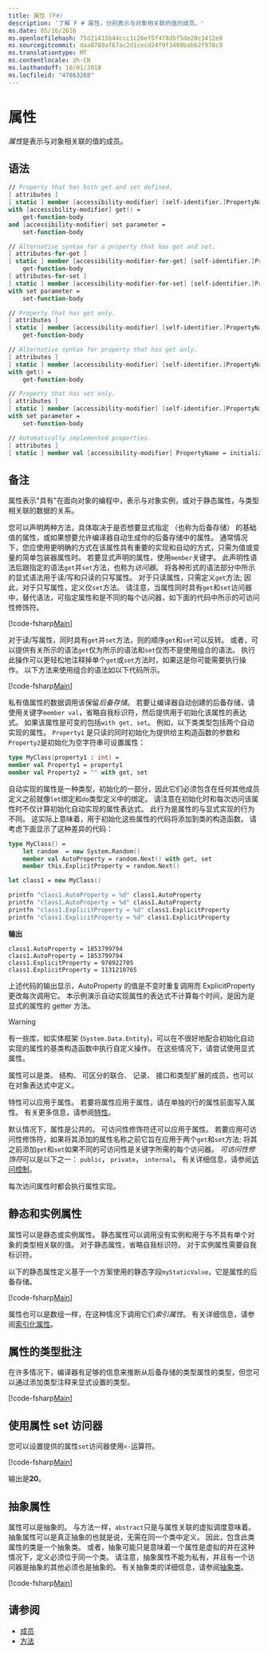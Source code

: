 ```yaml
---
title: 属性 (F#)
description: '了解 F # 属性，分别表示与对象相关联的值的成员。'
ms.date: 05/16/2016
ms.openlocfilehash: 75d21415b44ccc1c26ef5f478d5f5de20c3412e8
ms.sourcegitcommit: daa8788af67ac2d1cecd24f9f3409babb2f978c9
ms.translationtype: MT
ms.contentlocale: zh-CN
ms.lasthandoff: 10/01/2018
ms.locfileid: "47863268"
---
```

# <a name="properties"></a>属性

*属性*是表示与对象相关联的值的成员。

## <a name="syntax"></a>语法

```fsharp
// Property that has both get and set defined.
[ attributes ]
[ static ] member [accessibility-modifier] [self-identifier.]PropertyName
with [accessibility-modifier] get() =
    get-function-body
and [accessibility-modifier] set parameter =
    set-function-body

// Alternative syntax for a property that has get and set.
[ attributes-for-get ]
[ static ] member [accessibility-modifier-for-get] [self-identifier.]PropertyName =
    get-function-body
[ attributes-for-set ]
[ static ] member [accessibility-modifier-for-set] [self-identifier.]PropertyName
with set parameter =
    set-function-body

// Property that has get only.
[ attributes ]
[ static ] member [accessibility-modifier] [self-identifier.]PropertyName =
    get-function-body

// Alternative syntax for property that has get only.
[ attributes ]
[ static ] member [accessibility-modifier] [self-identifier.]PropertyName
with get() =
    get-function-body

// Property that has set only.
[ attributes ]
[ static ] member [accessibility-modifier] [self-identifier.]PropertyName
with set parameter =
    set-function-body

// Automatically implemented properties.
[ attributes ]
[ static ] member val [accessibility-modifier] PropertyName = initialization-expression [ with get, set ]
```

## <a name="remarks"></a>备注

属性表示"具有"在面向对象的编程中，表示与对象实例，或对于静态属性，与类型相关联的数据的关系。

您可以声明两种方法，具体取决于是否想要显式指定 （也称为后备存储） 的基础值的属性，或如果想要允许编译器自动生成你的后备存储中的属性。 通常情况下，您应使用更明确的方式在该属性具有重要的实现和自动的方式，只需为值或变量的简单包装器属性时。 若要显式声明的属性，使用`member`关键字。 此声明性语法后跟指定的语法`get`并`set`方法，也称为*访问器*。 将各种形式的语法部分中所示的显式语法用于读/写和只读的只写属性。 对于只读属性，只需定义`get`方法; 因此，对于只写属性，定义仅`set`方法。 请注意，当属性同时具有`get`和`set`访问器中，替代语法，可指定属性和是不同的每个访问器，如下面的代码中所示的可访问性修饰符。

[!code-fsharp[Main](../../../../samples/snippets/fsharp/lang-ref-1/snippet3201.fs)]

对于读/写属性，同时具有`get`并`set`方法，则的顺序`get`和`set`可以反转。 或者，可以提供有关所示的语法`get`仅为所示的语法和`set`仅而不是使用组合的语法。 执行此操作可以更轻松地注释掉单个`get`或`set`方法时，如果这是你可能需要执行操作。 以下方法来使用组合的语法如以下代码所示。

[!code-fsharp[Main](../../../../samples/snippets/fsharp/lang-ref-1/snippet3203.fs)]

私有值属性的数据调用该保留*后备存储*。 若要让编译器自动创建的后备存储，请使用关键字`member val`，省略自我标识符，然后提供用于初始化该属性的表达式。 如果该属性是可变的包括`with get, set`。 例如，以下类类型包括两个自动实现的属性。 `Property1` 是只读的同时初始化为提供给主构造函数的参数和`Property2`是初始化为空字符串可设置属性：

```fsharp
type MyClass(property1 : int) =
member val Property1 = property1
member val Property2 = "" with get, set
```

自动实现的属性是一种类型，初始化的一部分，因此它们必须包含在任何其他成员定义之前就像`let`绑定和`do`类型定义中的绑定。 请注意在初始化时和每次访问该属性时不仅计算初始化自动实现的属性表达式。 此行为是属性的与显式实现的行为不同。 这实际上意味着，用于初始化这些属性的代码将添加到类的构造函数。 请考虑下面显示了这种差异的代码：

```fsharp
type MyClass() =
    let random  = new System.Random()
    member val AutoProperty = random.Next() with get, set
    member this.ExplicitProperty = random.Next()

let class1 = new MyClass()

printfn "class1.AutoProperty = %d" class1.AutoProperty
printfn "class1.AutoProperty = %d" class1.AutoProperty
printfn "class1.ExplicitProperty = %d" class1.ExplicitProperty
printfn "class1.ExplicitProperty = %d" class1.ExplicitProperty
```

**输出**

```
class1.AutoProperty = 1853799794
class1.AutoProperty = 1853799794
class1.ExplicitProperty = 978922705
class1.ExplicitProperty = 1131210765
```

上述代码的输出显示，AutoProperty 的值是不变时重复调用而 ExplicitProperty 更改每次调用它。 本示例演示自动实现属性的表达式不计算每个时间，是因为是显式的属性的 getter 方法。

>[!WARNING]
有一些库，如实体框架 (`System.Data.Entity`)，可以在不很好地配合初始化自动实现的属性的基类构造函数中执行自定义操作。 在这些情况下，请尝试使用显式属性。

属性可以是类、 结构、 可区分的联合、 记录、 接口和类型扩展的成员，也可以在对象表达式中定义。

特性可以应用于属性。 若要将属性应用于属性，请在单独的行的属性前面写入属性。 有关更多信息，请参阅[特性](../attributes.md)。

默认情况下，属性是公共的。 可访问性修饰符还可以应用于属性。 若要应用可访问性修饰符，如果将其添加的属性名称之前它旨在应用于两个`get`和`set`方法; 将其之前添加`get`和`set`如果不同的可访问性是关键字所需的每个访问器。 *可访问性修饰符*可以是以下之一： `public`， `private`， `internal`。 有关详细信息，请参阅[访问控制](../access-control.md)。

每次访问属性时都会执行属性实现。

## <a name="static-and-instance-properties"></a>静态和实例属性

属性可以是静态或实例属性。 静态属性可以调用没有实例和用于与不具有单个对象的类型相关联的值。 对于静态属性，省略自我标识符。 对于实例属性需要自我标识符。

以下的静态属性定义基于一个方案使用的静态字段`myStaticValue`，它是属性的后备存储。

[!code-fsharp[Main](../../../../samples/snippets/fsharp/lang-ref-1/snippet3204.fs)]

属性也可以是数组一样，在这种情况下调用它们*索引属性*。 有关详细信息，请参阅[索引化属性](indexed-properties.md)。

## <a name="type-annotation-for-properties"></a>属性的类型批注

在许多情况下，编译器有足够的信息来推断从后备存储的类型属性的类型，但您可以通过添加类型注释来显式设置的类型。

[!code-fsharp[Main](../../../../samples/snippets/fsharp/lang-ref-1/snippet3205.fs)]

## <a name="using-property-set-accessors"></a>使用属性 set 访问器

您可以设置提供的属性`set`访问器使用`<-`运算符。

[!code-fsharp[Main](../../../../samples/snippets/fsharp/lang-ref-1/snippet3206.fs)]

输出是**20**。

## <a name="abstract-properties"></a>抽象属性

属性可以是抽象的。 与方法一样，`abstract`只是与属性关联的虚拟调度意味着。 抽象属性可以是真正抽象的也就是说，无需在同一个类中定义。 因此，包含此类属性的类是一个抽象类。 或者，抽象可能只是意味着一个属性是虚拟的并在这种情况下，定义必须位于同一个类。 请注意，抽象属性不能为私有，并且有一个访问器是抽象的其他必须也是抽象的。 有关抽象类的详细信息，请参阅[抽象类](../abstract-classes.md)。

[!code-fsharp[Main](../../../../samples/snippets/fsharp/lang-ref-1/snippet3207.fs)]

## <a name="see-also"></a>请参阅

- [成员](index.md)
- [方法](methods.md)
